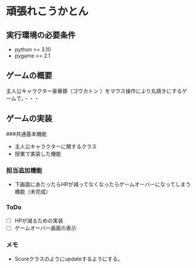 # 頑張れこうかとん
## 実行環境の必要条件
* python >= 3.10
* pygame >= 2.1

## ゲームの概要
主人公キャラクター豪華豚（ゴウカトン ）をマウス操作により丸焼きにするゲームで，・・・

## ゲームの実装
###共通基本機能
* 主人公キャラクターに関するクラス
* 授業で実装した機能
### 担当追加機能
* 下画面にあたったらHPが減ってなくなったらゲームオーバーになってしまう機能（未完成）

### ToDo
- [ ] HPが減るための実装
- [ ] ゲームオーバー画面の表示
### メモ
* Scoreクラスのようにupdateするようにする。
